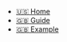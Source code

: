 * [:us: Home](/)
* [:uk: Guide](guide.md "The greatest guide in the world")
* [:uk: Example](example.md)
